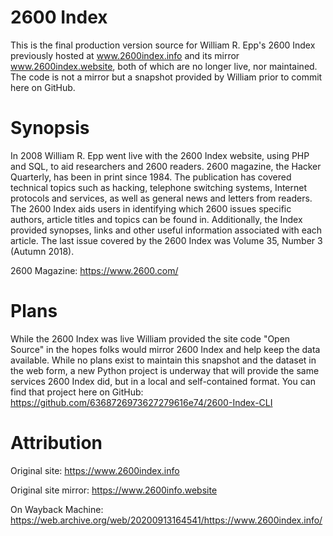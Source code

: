 # 2600 Index
This is the final production version source for William R. Epp's 2600 Index previously hosted at www.2600index.info and its mirror www.2600index.website, both of which are no longer live, nor maintained.  The code is not a mirror but a snapshot provided by William prior to commit here on GitHub. 

# Synopsis
In 2008 William R. Epp went live with the 2600 Index website, using PHP and SQL, to aid researchers and 2600 readers.  2600 magazine, the Hacker Quarterly, has been in print since 1984.  The publication has covered technical topics such as hacking, telephone switching systems, Internet protocols and services, as well as general news and letters from readers.  The 2600 Index aids users in identifying which 2600 issues specific authors, article titles and topics can be found in.  Additionally, the Index provided synopses, links and other useful information associated with each article.  The last issue covered by the 2600 Index was Volume 35, Number 3 (Autumn 2018).   

2600 Magazine: https://www.2600.com/

# Plans
While the 2600 Index was live William provided the site code "Open Source" in the hopes folks would mirror 2600 Index and help keep the data available.  While no plans exist to maintain this snapshot and the dataset in the web form, a new Python project is underway that will provide the same services 2600 Index did, but in a local and self-contained format.  You can find that project here on GitHub: https://github.com/6368726973627279616e74/2600-Index-CLI 

# Attribution
Original site: https://www.2600index.info

Original site mirror: https://www.2600info.website

On Wayback Machine: https://web.archive.org/web/20200913164541/https://www.2600index.info/  
